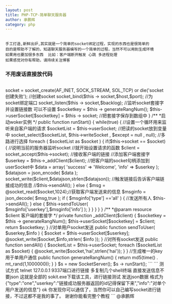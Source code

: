 ```yaml
---
layout: post
title: PHP-TCP-简单聊天服务器
author: 承鹏辉
category: php
---
```


```

手工打造,新鲜出炉,其实就是一个简单的socket绑定过程，实现的东西也是很简单的
目的是帮助不了解的，知道聊天服务器编写的一个简单的过程，当然不可以用到生成环境
如果用也要加很多东西  比如：客户端断开触发 心跳 多进程处理
如果感觉对你有帮助，请持续关注博客

```

### 不用废话直接放代码

```

```

<?php
	class SocketServer{
		private $socket; //socket资源句柄
		private $userSocket = array(); //保存链接进来的套接字列表
		
		private $writeSocket = array(); //保存链接进来的套接字列表
		/**
		*初始化
		*@param String $host ip地址
		*@param int $port 端口
		*@param int $backlog 最大连接数
		*/
		public function __construct($host = '127.0.0.1',$port = '9337', $backlog = 10)
		{
			$this -> socket = socket_create(AF_INET, SOCK_STREAM, SOL_TCP) or die('socket创建失败'); //创建socket
			socket_bind($this -> socket,$host,$port); //为socket绑定端口
			socket_listen($this -> socket,$backlog); //监听socket套接字并设置链接数  可以不设置
			$socketkey = $this -> generateRangNum();
			$this->userSocket[$socketkey] = $this -> socket; //把套接字保存到数组中 		
		}
		
		/**
		*启动woker实例
		*/
		public function runStart() {
			
			while(true) { //设置一个循环用来监听来自客户端的请求
				$socketList = $this->userSocket; //把读的socket放到变量中
				socket_select($socketList, $this->writeSocket , $except = null , null); //多路进行选择
				
				foreach ( $socketList as $socket ) {
					
					if($this->socket == $socket) { //说明当前的服务器监听socket //就开始设置请求的函数
						$client = socket_accept($this->socket); //接收客户端的链接
						//添加客户端套接字
						$userkey 	= $this->_addClient($client);	//把客户端的socket句柄添加到userSocket中
						
						$data = array(
							'success' => 'Welcome',
							'info' => $userkey
						);
						$datajson = json_encode( $data );
						
						socket_write($client,$datajson,strlen($datajson)); //触发链接后告诉客户端链接成功的信息
						
						//$this->sendAll();
						
					} else { 
						$msg = @socket_read($socket,1024);//获取客户端发送来的信息
						
						$msginfo = json_decode( $msg,true );
						
						if ( $msginfo['type'] =='all' ) { //发送所有人
							$this->sendAll();
						} else {
							$this->sendToUser( $msginfo['userkey'],$msginfo['info'] );
						}
						
						
					}
					
				}
			}
			
		}
		
		
		/**
		*@param resource $client 客户端的套接字
		*/
		private function _addClient($client) {
			$socketkey = $this -> generateRangNum();
			$this->userSocket[$socketkey] = $client;
			return $socketkey;
		}
		
		//对单用户socket发送
		public function sendToUser( $userkey,$info ) {
			
			$socket = $this->userSocket[$userkey];
			
			@socket_write($socket,$info,strlen( $info ));
			
		}
		
		
		//对所有socket发送
		public function sendAll() {
			
			$socketList = $this->userSocket;
			foreach ($socketList as $socket) {
				@socket_write($socket,'hai',strlen('hai'));
			}
		}
		
		//生成唯一的key 用于单用户通信
		
		public function generateRangNum() {
			return md5(time() . mt_rand(1,1000000));
		}
		
	}
	
	$s = new SocketServer();
	$s -> runStart();
	

```

```

测试方式 telnet 127.0.0.1 9337端口进行链接  多复制几个shell终端  直接发送信息不要json  这就是全部的

sokit.exe下载该工具，进行链接测试  发送json数据 格式为{"type":"one","userkey":"链接成功服务器返回的id记得保留下来","info":"对单个用户发送的信息"}

ok 你发现你可以通信了，当然你可以自己编写socket进行链接，不过这都不是我的事了。

谢谢你能看完整个教程

```


@承鹏辉